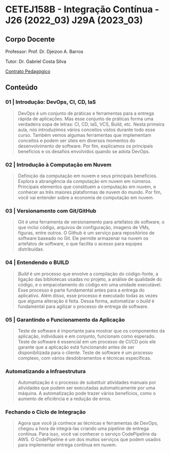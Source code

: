 # CETEJ158B - Integração Contínua - J26 (2022_03) J29A (2023_03)

## Corpo Docente
Professor: Prof. Dr. Djeizon A. Barros

Tutor: Dr. Gabriel Costa Silva

[Contrato Pedagógico](https://github.com/MarleneMoraes/utfpr-java/blob/main/oo-e-uml/DEVOPS_Contrato_Pedagogico.md)

## Conteúdo
### 01 | Introdução: DevOps, CI, CD, IaS

> DevOps é um conjunto de práticas e ferramentas para a entrega rápida de aplicações. Mas esse conjunto de práticas forma uma verdadeira sopa de letras: CI, CD, IaS, VCS, Build, etc. Nesta primeira aula, nós introduzimos vários conceitos vistos durante todo esse curso. Também vemos algumas ferramentas que implementam conceitos e podem ser úteis em diversos momentos do desenvolvimento de software. Por fim, explicamos os principais benefícios e os desafios envolvidos quando se adota DevOps.

### 02 | Introdução à Computação em Nuvem

> Definição da computação em nuvem e seus principais benefícios. Explora a abrangência da computação em nuvem em números. Principais elementos que constituem a computação em nuvem, e conhecer as três maiores plataformas de nuvem do mundo. Por fim, você vai entender sobre a economia de computação em nuvem.

### 03 | Versionamento com Git/GitHub

> Git é uma ferramenta de versionamento para artefatos de software, o que inclui código, arquivos de configuração, imagens de VMs, figuras, entre outros. O Github é um serviço para repositórios de software baseado no Git. Ele permite armazenar na nuvem os artefatos de software, o que facilita o acesso para equipes distribuídas. 

### 04 | Entendendo o BUILD

> *Build* é um processo que envolve a compilação do código-fonte, a ligação das bibliotecas usadas no projeto, a análise de qualidade do código, e o empacotamento do código em uma unidade executável. Esse processo é parte fundamental antes para a entrega do aplicativo. Além disso, esse processo é executado todas as vezes que alguma alteração é feita. Dessa forma, automatizar o *build* é fundamental para agilizar o processo de entrega de software.

### 05 | Garantindo o Funcionamento da Aplicação

> Teste de software é importante para mostrar que os componentes da aplicação, individuais e em conjunto, funcionam como esperado. Teste de software é essencial em um processo de CI/CD pois ele garante que a aplicação está funcionando antes de ser disponibilizada para o cliente. Teste de software é um processo complexo, com vários desdobramentos e técnicas específicas.

### Automatizando a Infraestrutura

> Automatização é o processo de substituir atividades manuais por atividades que podem ser executadas automaticamente por uma máquina. A automatização pode trazer vários benefícios, como o aumento de eficiência e a redução de erros.

### Fechando o Ciclo de Integração

> Agora que você já conhece as técnicas e ferramentas de DevOps, chegou a hora de integrá-las criando uma pipeline de entrega contínua. Para isso, você vai conhecer o serviço CodePipeline da AWS. O CodePipeline é um dos muitos serviços que podem usados para implementar entrega contínua em nuvem.